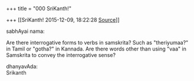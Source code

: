 +++
title = "000 SriKanth!"

+++
[[SriKanth!	2015-12-09, 18:22:28 [Source](https://groups.google.com/g/samskrita/c/xtWfKbjAKn8)]]



sabhAyai nama:  
  
Are there interrogative forms to verbs in samskrita? Such as "theriyumaa?" in Tamil or "gotha?" in Kannada. Are there words other than using "vaa" in Samskrita to convey the interrogative sense?  
  
dhanyavAda:  
Srikanth

